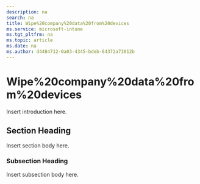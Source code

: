```yaml
---
description: na
search: na
title: Wipe%20company%20data%20from%20devices
ms.service: microsoft-intune
ms.tgt_pltfrm: na
ms.topic: article
ms.date: na
ms.author: d4484712-0a03-4345-bdeb-64372a73012b
---
```

# Wipe%20company%20data%20from%20devices
Insert introduction here.

## Section Heading
Insert section body here.

### Subsection Heading
Insert subsection body here.

